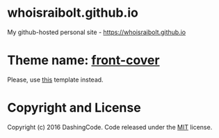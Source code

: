 # whoisraibolt.github.io

My github-hosted personal site - https://whoisraibolt.github.io

# Theme name: [front-cover](http://jekyllthemes.org/themes/front-cover/ "front-cover")

Please, use [this](http://jekyllthemes.org/themes/front-cover/ "front-cover") template instead.

# Copyright and License

Copyright (c) 2016 DashingCode. Code released under the [MIT](https://github.com/dashingcode/front-cover/blob/master/LICENSE "MIT") license.
